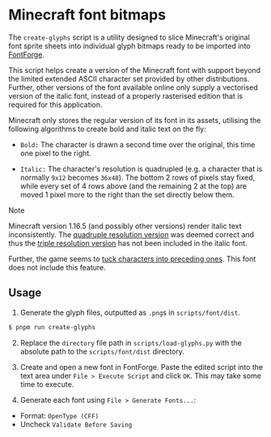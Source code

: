 # Minecraft font bitmaps

The `create-glyphs` script is a utility designed to slice Minecraft's original font sprite sheets into individual glyph bitmaps ready to be imported into [FontForge](https://fontforge.org/en-US/).

This script helps create a version of the Minecraft font with support beyond the limited extended ASCII character set provided by other distributions. Further, other versions of the font available online only supply a vectorised version of the italic font, instead of a properly rasterised edition that is required for this application.

Minecraft only stores the regular version of its font in its assets, utilising the following algorithms to create bold and italic text on the fly:

-   `Bold:` The character is drawn a second time over the original, this time one pixel to the right.

-   `Italic:` The character's resolution is quadrupled (e.g. a character that is normally `9x12` becomes `36x48`). The bottom 2 rows of pixels stay fixed, while every set of 4 rows above (and the remaining 2 at the top) are moved 1 pixel more to the right than the set directly below them.

> [!NOTE]
> Minecraft version 1.16.5 (and possibly other versions) render italic text inconsistently. The [quadruple resolution version](/scripts/images/correct-italic.png) was deemed correct and thus the [triple resolution version](/scripts/images/incorrect-italic.png) has not been included in the italic font.
>
> Further, the game seems to [tuck characters into preceding ones](/scripts/images/italic-tucking.png). This font does not include this feature.

## Usage

1. Generate the glyph files, outputted as `.png`s in `scripts/font/dist`.

```bash
$ pnpm run create-glyphs
```

2. Replace the `directory` file path in `scripts/load-glyphs.py` with the absolute path to the `scripts/font/dist` directory.

3. Create and open a new font in FontForge. Paste the edited script into the text area under `File > Execute Script` and click `OK`. This may take some time to execute.

4. Generate each font using `File > Generate Fonts...`:

-   Format: `OpenType (CFF)`
-   Uncheck `Validate Before Saving`
